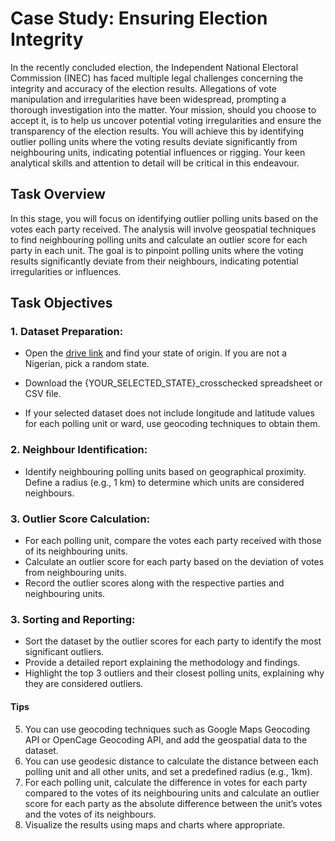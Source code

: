 # Case Study: Ensuring Election Integrity

In the recently concluded election, the Independent National Electoral Commission (INEC) has faced multiple legal challenges concerning the integrity and accuracy of the election results. Allegations of vote manipulation and irregularities have been widespread, prompting a thorough investigation into the matter.
Your mission, should you choose to accept it, is to help us uncover potential voting irregularities and ensure the transparency of the election results. You will achieve this by identifying outlier polling units where the voting results deviate significantly from neighbouring units, indicating potential influences or rigging. Your keen analytical skills and attention to detail will be critical in this endeavour.

## Task Overview
In this stage, you will focus on identifying outlier polling units based on the votes each party received. The analysis will involve geospatial techniques to find neighbouring polling units and calculate an outlier score for each party in each unit. The goal is to pinpoint polling units where the voting results significantly deviate from their neighbours, indicating potential irregularities or influences.

## Task Objectives
### 1. Dataset Preparation:
- Open the [drive link](https://drive.google.com/drive/folders/173oHgms6wYy5WKz_i3Lhl5mXcmobCWHz) and find your state of origin. If you are not a Nigerian, pick a random state.

- Download the {YOUR_SELECTED_STATE}_crosschecked spreadsheet or CSV file.
- If your selected dataset does not include longitude and latitude values for each polling unit or ward, use geocoding techniques to obtain them.

### 2. Neighbour Identification:
- Identify neighbouring polling units based on geographical proximity. Define a radius (e.g., 1 km) to determine which units are considered neighbours.

### 3. Outlier Score Calculation:
- For each polling unit, compare the votes each party received with those of its neighbouring units.
- Calculate an outlier score for each party based on the deviation of votes from neighbouring units.
- Record the outlier scores along with the respective parties and neighbouring units.

### 3. Sorting and Reporting:
- Sort the dataset by the outlier scores for each party to identify the most significant outliers.
- Provide a detailed report explaining the methodology and findings.
- Highlight the top 3 outliers and their closest polling units, explaining why they are considered outliers.
  
#### Tips
5. You can use geocoding techniques such as Google Maps Geocoding API or OpenCage Geocoding API, and add the geospatial data to the dataset.
6. You can use geodesic distance to calculate the distance between each polling unit and all other units, and set a predefined radius (e.g., 1km).
6. For each polling unit, calculate the difference in votes for each party compared to the votes of its neighbouring units and calculate an outlier score for each party as the absolute difference between the unit’s votes and the votes of its neighbours.
7. Visualize the results using maps and charts where appropriate.
